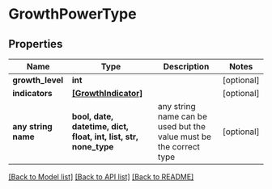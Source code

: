 # GrowthPowerType


## Properties
Name | Type | Description | Notes
------------ | ------------- | ------------- | -------------
**growth_level** | **int** |  | [optional] 
**indicators** | [**[GrowthIndicator]**](GrowthIndicator.md) |  | [optional] 
**any string name** | **bool, date, datetime, dict, float, int, list, str, none_type** | any string name can be used but the value must be the correct type | [optional]

[[Back to Model list]](../README.md#documentation-for-models) [[Back to API list]](../README.md#documentation-for-api-endpoints) [[Back to README]](../README.md)


